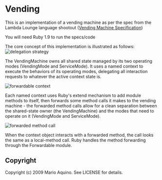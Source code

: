 Vending
=======

This is an implementation of a vending machine as per the spec from the Lambda Lounge language shootout ([Vending Machine Specification](http://stllambdalounge.files.wordpress.com/2009/03/vendingmachinespecification.pdf))

You will need Ruby 1.9 to run the specs/code

The core concept of this implementation is illustrated as follows:  
![delegation strategy](http://img.skitch.com/20090503-bnq9jky52t82sfwku4fhee8aj5.png "Context Modules delegated to for operations")

The VendingMachine owns all shared state managed by its two operating modes (VendingMode and ServiceMode).  It uses a named context to execute the behaviors of its operating modes, delegating all interaction requests to whatever the active context state is.

![forwardable context](http://img.skitch.com/20090503-nk7p62q72stc61a5n1dhjdgd1p.png "Forwardable Context")

Each named context uses Ruby's extend mechanism to add module methods to itself, then forwards some method calls it makes to the vending machine - the forwarded method calls allow for a clean separation between the shared-state owner (the VendingMachine) and the modes that need to operate on it (VendingMode and ServiceMode).

![forwarded method call](http://img.skitch.com/20090503-kh172nd3mgckf1e8bkq7hsq43a.png "Forwarded Method Call")

When the context object interacts with a forwarded method, the call looks the same as a local-method call.  Ruby handles the method forwarding through the Forwardable module.

Copyright
---------

Copyright (c) 2009 Mario Aquino. See LICENSE for details.
